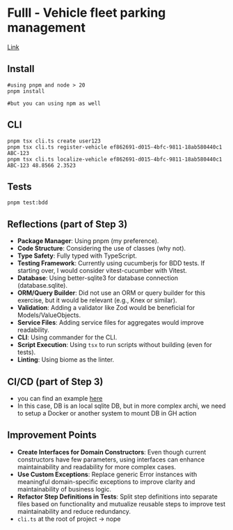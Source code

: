 # Fulll - Vehicle fleet parking management

[Link](https://github.com/fulll/hiring/blob/master/Backend/ddd-and-cqrs-intermediare-senior.md)

## Install

```shell
#using pnpm and node > 20
pnpm install

#but you can using npm as well
```

## CLI

```shell
pnpm tsx cli.ts create user123
pnpm tsx cli.ts register-vehicle ef862691-d015-4bfc-9811-18ab580440c1 ABC-123
pnpm tsx cli.ts localize-vehicle ef862691-d015-4bfc-9811-18ab580440c1 ABC-123 48.8566 2.3523
```

## Tests

```shell
pnpm test:bdd
```

## Reflections (part of Step 3)
- **Package Manager**: Using pnpm (my preference).
- **Code Structure**: Considering the use of classes (why not).
- **Type Safety**: Fully typed with TypeScript.
- **Testing Framework**: Currently using cucumberjs for BDD tests. If starting over, I would consider vitest-cucumber with Vitest.
- **Database**: Using better-sqlite3 for database connection (database.sqlite).
- **ORM/Query Builder**: Did not use an ORM or query builder for this exercise, but it would be relevant (e.g., Knex or similar).
- **Validation**: Adding a validator like Zod would be beneficial for Models/ValueObjects.
- **Service Files**: Adding service files for aggregates would improve readability.
- **CLI**: Using commander for the CLI.
- **Script Execution**: Using `tsx` to run scripts without building (even for tests).
- **Linting**: Using biome as the linter.

## CI/CD (part of Step 3)

- you can find an example [here](../.github/workflows/test.yml)
- In this case, DB is an local sqlite DB, but in more complex archi, we need to setup a Docker or another system to mount DB in GH action

## Improvement Points

- **Create Interfaces for Domain Constructors**: Even though current constructors have few parameters, using interfaces can enhance maintainability and readability for more complex cases.
- **Use Custom Exceptions**: Replace generic Error instances with meaningful domain-specific exceptions to improve clarity and maintainability of business logic.
- **Refactor Step Definitions in Tests**: Split step definitions into separate files based on functionality and mutualize reusable steps to improve test maintainability and reduce redundancy.
- `cli.ts` at the root of project -> nope
